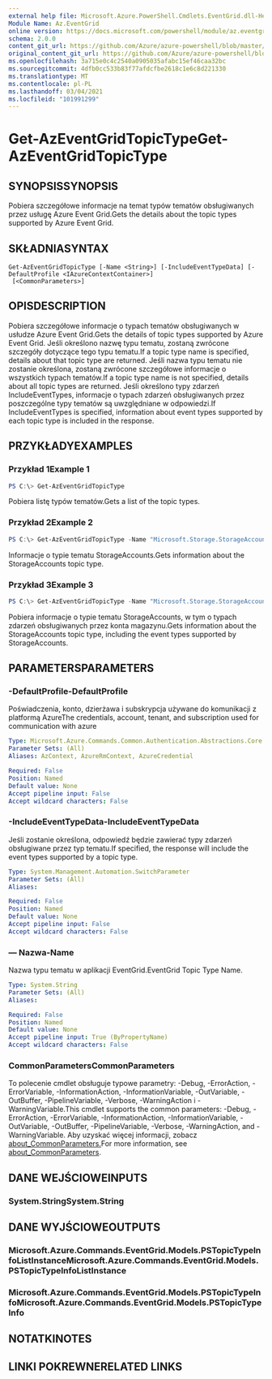 ```yaml
---
external help file: Microsoft.Azure.PowerShell.Cmdlets.EventGrid.dll-Help.xml
Module Name: Az.EventGrid
online version: https://docs.microsoft.com/powershell/module/az.eventgrid/get-azeventgridtopictype
schema: 2.0.0
content_git_url: https://github.com/Azure/azure-powershell/blob/master/src/EventGrid/EventGrid/help/Get-AzEventGridTopicType.md
original_content_git_url: https://github.com/Azure/azure-powershell/blob/master/src/EventGrid/EventGrid/help/Get-AzEventGridTopicType.md
ms.openlocfilehash: 3a715e0c4c2540a0905035afabc15ef46caa32bc
ms.sourcegitcommit: 4dfb0cc533b83f77afdcfbe2618c1e6c8d221330
ms.translationtype: MT
ms.contentlocale: pl-PL
ms.lasthandoff: 03/04/2021
ms.locfileid: "101991299"
---
```

# <span data-ttu-id="71add-101">Get-AzEventGridTopicType</span><span class="sxs-lookup"><span data-stu-id="71add-101">Get-AzEventGridTopicType</span></span>

## <span data-ttu-id="71add-102">SYNOPSIS</span><span class="sxs-lookup"><span data-stu-id="71add-102">SYNOPSIS</span></span>
<span data-ttu-id="71add-103">Pobiera szczegółowe informacje na temat typów tematów obsługiwanych przez usługę Azure Event Grid.</span><span class="sxs-lookup"><span data-stu-id="71add-103">Gets the details about the topic types supported by Azure Event Grid.</span></span>

## <span data-ttu-id="71add-104">SKŁADNIA</span><span class="sxs-lookup"><span data-stu-id="71add-104">SYNTAX</span></span>

```
Get-AzEventGridTopicType [-Name <String>] [-IncludeEventTypeData] [-DefaultProfile <IAzureContextContainer>]
 [<CommonParameters>]
```

## <span data-ttu-id="71add-105">OPIS</span><span class="sxs-lookup"><span data-stu-id="71add-105">DESCRIPTION</span></span>
<span data-ttu-id="71add-106">Pobiera szczegółowe informacje o typach tematów obsługiwanych w usłudze Azure Event Grid.</span><span class="sxs-lookup"><span data-stu-id="71add-106">Gets the details of topic types supported by Azure Event Grid.</span></span>
<span data-ttu-id="71add-107">Jeśli określono nazwę typu tematu, zostaną zwrócone szczegóły dotyczące tego typu tematu.</span><span class="sxs-lookup"><span data-stu-id="71add-107">If a topic type name is specified, details about that topic type are returned.</span></span>
<span data-ttu-id="71add-108">Jeśli nazwa typu tematu nie zostanie określona, zostaną zwrócone szczegółowe informacje o wszystkich typach tematów.</span><span class="sxs-lookup"><span data-stu-id="71add-108">If a topic type name is not specified, details about all topic types are returned.</span></span>
<span data-ttu-id="71add-109">Jeśli określono typy zdarzeń IncludeEventTypes, informacje o typach zdarzeń obsługiwanych przez poszczególne typy tematów są uwzględniane w odpowiedzi.</span><span class="sxs-lookup"><span data-stu-id="71add-109">If IncludeEventTypes is specified, information about event types supported by each topic type is included in the response.</span></span>

## <span data-ttu-id="71add-110">PRZYKŁADY</span><span class="sxs-lookup"><span data-stu-id="71add-110">EXAMPLES</span></span>

### <span data-ttu-id="71add-111">Przykład 1</span><span class="sxs-lookup"><span data-stu-id="71add-111">Example 1</span></span>
```powershell
PS C:\> Get-AzEventGridTopicType
```

<span data-ttu-id="71add-112">Pobiera listę typów tematów.</span><span class="sxs-lookup"><span data-stu-id="71add-112">Gets a list of the topic types.</span></span>

### <span data-ttu-id="71add-113">Przykład 2</span><span class="sxs-lookup"><span data-stu-id="71add-113">Example 2</span></span>
```powershell
PS C:\> Get-AzEventGridTopicType -Name "Microsoft.Storage.StorageAccounts"
```

<span data-ttu-id="71add-114">Informacje o typie tematu StorageAccounts.</span><span class="sxs-lookup"><span data-stu-id="71add-114">Gets information about the StorageAccounts topic type.</span></span>

### <span data-ttu-id="71add-115">Przykład 3</span><span class="sxs-lookup"><span data-stu-id="71add-115">Example 3</span></span>
```powershell
PS C:\> Get-AzEventGridTopicType -Name "Microsoft.Storage.StorageAccounts" -IncludeEventTypeData
```

<span data-ttu-id="71add-116">Pobiera informacje o typie tematu StorageAccounts, w tym o typach zdarzeń obsługiwanych przez konta magazynu.</span><span class="sxs-lookup"><span data-stu-id="71add-116">Gets information about the StorageAccounts topic type, including the event types supported by StorageAccounts.</span></span>

## <span data-ttu-id="71add-117">PARAMETERS</span><span class="sxs-lookup"><span data-stu-id="71add-117">PARAMETERS</span></span>

### <span data-ttu-id="71add-118">-DefaultProfile</span><span class="sxs-lookup"><span data-stu-id="71add-118">-DefaultProfile</span></span>
<span data-ttu-id="71add-119">Poświadczenia, konto, dzierżawa i subskrypcja używane do komunikacji z platformą Azure</span><span class="sxs-lookup"><span data-stu-id="71add-119">The credentials, account, tenant, and subscription used for communication with azure</span></span>

```yaml
Type: Microsoft.Azure.Commands.Common.Authentication.Abstractions.Core.IAzureContextContainer
Parameter Sets: (All)
Aliases: AzContext, AzureRmContext, AzureCredential

Required: False
Position: Named
Default value: None
Accept pipeline input: False
Accept wildcard characters: False
```

### <span data-ttu-id="71add-120">-IncludeEventTypeData</span><span class="sxs-lookup"><span data-stu-id="71add-120">-IncludeEventTypeData</span></span>
<span data-ttu-id="71add-121">Jeśli zostanie określona, odpowiedź będzie zawierać typy zdarzeń obsługiwane przez typ tematu.</span><span class="sxs-lookup"><span data-stu-id="71add-121">If specified, the response will include the event types supported by a topic type.</span></span>

```yaml
Type: System.Management.Automation.SwitchParameter
Parameter Sets: (All)
Aliases:

Required: False
Position: Named
Default value: None
Accept pipeline input: False
Accept wildcard characters: False
```

### <span data-ttu-id="71add-122">— Nazwa</span><span class="sxs-lookup"><span data-stu-id="71add-122">-Name</span></span>
<span data-ttu-id="71add-123">Nazwa typu tematu w aplikacji EventGrid.</span><span class="sxs-lookup"><span data-stu-id="71add-123">EventGrid Topic Type Name.</span></span>

```yaml
Type: System.String
Parameter Sets: (All)
Aliases:

Required: False
Position: Named
Default value: None
Accept pipeline input: True (ByPropertyName)
Accept wildcard characters: False
```

### <span data-ttu-id="71add-124">CommonParameters</span><span class="sxs-lookup"><span data-stu-id="71add-124">CommonParameters</span></span>
<span data-ttu-id="71add-125">To polecenie cmdlet obsługuje typowe parametry: -Debug, -ErrorAction, -ErrorVariable, -InformationAction, -InformationVariable, -OutVariable, -OutBuffer, -PipelineVariable, -Verbose, -WarningAction i -WarningVariable.</span><span class="sxs-lookup"><span data-stu-id="71add-125">This cmdlet supports the common parameters: -Debug, -ErrorAction, -ErrorVariable, -InformationAction, -InformationVariable, -OutVariable, -OutBuffer, -PipelineVariable, -Verbose, -WarningAction, and -WarningVariable.</span></span> <span data-ttu-id="71add-126">Aby uzyskać więcej informacji, zobacz [about_CommonParameters.](http://go.microsoft.com/fwlink/?LinkID=113216)</span><span class="sxs-lookup"><span data-stu-id="71add-126">For more information, see [about_CommonParameters](http://go.microsoft.com/fwlink/?LinkID=113216).</span></span>

## <span data-ttu-id="71add-127">DANE WEJŚCIOWE</span><span class="sxs-lookup"><span data-stu-id="71add-127">INPUTS</span></span>

### <span data-ttu-id="71add-128">System.String</span><span class="sxs-lookup"><span data-stu-id="71add-128">System.String</span></span>

## <span data-ttu-id="71add-129">DANE WYJŚCIOWE</span><span class="sxs-lookup"><span data-stu-id="71add-129">OUTPUTS</span></span>

### <span data-ttu-id="71add-130">Microsoft.Azure.Commands.EventGrid.Models.PSTopicTypeInfoListInstance</span><span class="sxs-lookup"><span data-stu-id="71add-130">Microsoft.Azure.Commands.EventGrid.Models.PSTopicTypeInfoListInstance</span></span>

### <span data-ttu-id="71add-131">Microsoft.Azure.Commands.EventGrid.Models.PSTopicTypeInfo</span><span class="sxs-lookup"><span data-stu-id="71add-131">Microsoft.Azure.Commands.EventGrid.Models.PSTopicTypeInfo</span></span>

## <span data-ttu-id="71add-132">NOTATKI</span><span class="sxs-lookup"><span data-stu-id="71add-132">NOTES</span></span>

## <span data-ttu-id="71add-133">LINKI POKREWNE</span><span class="sxs-lookup"><span data-stu-id="71add-133">RELATED LINKS</span></span>
